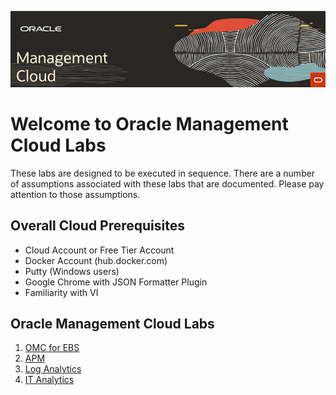 ![](media/rdwd-omcheader.png)  

# Welcome to Oracle Management Cloud Labs

These labs are designed to be executed in sequence. There are a number of assumptions associated with these labs that are documented.  Please pay attention to those assumptions.

## Overall Cloud Prerequisites
-  Cloud Account or Free Tier Account
-  Docker Account (hub.docker.com)
-  Putty (Windows users)
-  Google Chrome with JSON Formatter Plugin
-  Familiarity with VI

## Oracle Management Cloud Labs 
1. [OMC for EBS](./omcebs.md)
2. [APM](./omcunified.md)
3. [Log Analytics](./log_analytics_of_databases.md)
4. [IT Analytics](./pro_dbperf_ita.md)





